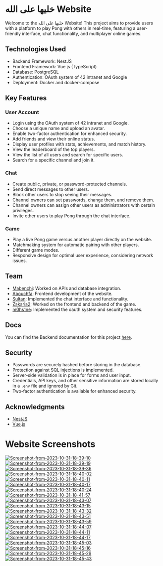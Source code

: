 # خليها على الله  Website

Welcome to the خليها على الله  Website! This project aims to provide users with a platform to play Pong with others in real-time, featuring a user-friendly interface, chat functionality, and multiplayer online games.

## Technologies Used

- Backend Framework: NestJS
- Frontend Framework: Vue.js (TypeScript)
- Database: PostgreSQL
- Authentication: OAuth system of 42 intranet and Google
- Deployment: Docker and docker-compose

## Key Features

### User Account

- Login using the OAuth system of 42 intranet and Google.
- Choose a unique name and upload an avatar.
- Enable two-factor authentication for enhanced security.
- Add friends and view their online status.
- Display user profiles with stats, achievements, and match history.
- View the leaderboard of the top players.
- View the list of all users and search for specific users.
- Search for a specific channel and join it.

### Chat

- Create public, private, or password-protected channels.
- Send direct messages to other users.
- Block other users to stop seeing their messages.
- Channel owners can set passwords, change them, and remove them.
- Channel owners can assign other users as administrators with certain privileges.
- Invite other users to play Pong through the chat interface.

### Game

- Play a live Pong game versus another player directly on the website.
- Matchmaking system for automatic pairing with other players.
- Different game modes.
- Responsive design for optimal user experience, considering network issues.

## Team

- [Mabenchi](https://github.com/MarouaneBenchiekh): Worked on APIs and database integration.
- [Abouchfa](https://github.com/Abdeljalil-Bouchfar): Frontend development of the website.
- [Sultan](https://github.com/abdessamadalami): Implemented the chat interface and functionality.
- [Zakaria2](https://github.com/Zakaria2ee): Worked on the frontend and backend of the game.
- [m0hs1ne](https://github.com/m0hs1ne): Implemented the oauth system and security features.

## Docs

You can find the Backend documentation for this project [here](Back/Docs/).

## Security

- Passwords are securely hashed before storing in the database.
- Protection against SQL injections is implemented.
- Server-side validation is in place for forms and user input.
- Credentials, API keys, and other sensitive information are stored locally in a `.env` file and ignored by Git.
- Two-factor authentication is available for enhanced security.

## Acknowledgments

- [NestJS](https://nestjs.com)
- [Vue.js](https://vuejs.org)

# Website Screenshots
<a href="https://ibb.co/PZSR7LP"><img src="https://i.ibb.co/LzGMLFc/Screenshot-from-2023-10-31-18-39-10.png" alt="Screenshot-from-2023-10-31-18-39-10" border="0"></a>
<a href="https://ibb.co/9TWrdF5"><img src="https://i.ibb.co/VSTqk74/Screenshot-from-2023-10-31-18-39-19.png" alt="Screenshot-from-2023-10-31-18-39-19" border="0"></a>
<a href="https://ibb.co/ky3mmRP"><img src="https://i.ibb.co/268ZZDp/Screenshot-from-2023-10-31-18-39-36.png" alt="Screenshot-from-2023-10-31-18-39-36" border="0"></a>
<a href="https://ibb.co/thbfMY0"><img src="https://i.ibb.co/j5LKv3C/Screenshot-from-2023-10-31-18-40-02.png" alt="Screenshot-from-2023-10-31-18-40-02" border="0"></a>
<a href="https://ibb.co/YZkPFJQ"><img src="https://i.ibb.co/3zN49Vd/Screenshot-from-2023-10-31-18-40-11.png" alt="Screenshot-from-2023-10-31-18-40-11" border="0"></a>
<a href="https://ibb.co/7nzL4v6"><img src="https://i.ibb.co/pfP5y29/Screenshot-from-2023-10-31-18-40-17.png" alt="Screenshot-from-2023-10-31-18-40-17" border="0"></a>
<a href="https://ibb.co/Bz52JD2"><img src="https://i.ibb.co/bWM5Vh5/Screenshot-from-2023-10-31-18-40-24.png" alt="Screenshot-from-2023-10-31-18-40-24" border="0"></a>
<a href="https://ibb.co/B6Zc9tD"><img src="https://i.ibb.co/NNjtMsh/Screenshot-from-2023-10-31-18-41-57.png" alt="Screenshot-from-2023-10-31-18-41-57" border="0"></a>
<a href="https://ibb.co/3hVTrW9"><img src="https://i.ibb.co/XJ6W2pr/Screenshot-from-2023-10-31-18-43-07.png" alt="Screenshot-from-2023-10-31-18-43-07" border="0"></a>
<a href="https://ibb.co/bPgFmkb"><img src="https://i.ibb.co/kxgJBtm/Screenshot-from-2023-10-31-18-43-15.png" alt="Screenshot-from-2023-10-31-18-43-15" border="0"></a>
<a href="https://ibb.co/QJbX2V0"><img src="https://i.ibb.co/D1VLxFd/Screenshot-from-2023-10-31-18-43-32.png" alt="Screenshot-from-2023-10-31-18-43-32" border="0"></a>
<a href="https://ibb.co/N18ySQJ"><img src="https://i.ibb.co/mvLc812/Screenshot-from-2023-10-31-18-43-51.png" alt="Screenshot-from-2023-10-31-18-43-51" border="0"></a>
<a href="https://ibb.co/4WKYNFC"><img src="https://i.ibb.co/rkFcyQq/Screenshot-from-2023-10-31-18-43-59.png" alt="Screenshot-from-2023-10-31-18-43-59" border="0"></a>
<a href="https://ibb.co/q0JKddy"><img src="https://i.ibb.co/yh4tXXf/Screenshot-from-2023-10-31-18-44-07.png" alt="Screenshot-from-2023-10-31-18-44-07" border="0"></a>
<a href="https://ibb.co/F7snZbZ"><img src="https://i.ibb.co/j4VH0v0/Screenshot-from-2023-10-31-18-44-11.png" alt="Screenshot-from-2023-10-31-18-44-11" border="0"></a>
<a href="https://ibb.co/N7GZXhk"><img src="https://i.ibb.co/Km8FYZQ/Screenshot-from-2023-10-31-18-44-17.png" alt="Screenshot-from-2023-10-31-18-44-17" border="0"></a>
<a href="https://ibb.co/Z21ThYw"><img src="https://i.ibb.co/DrgK786/Screenshot-from-2023-10-31-18-45-03.png" alt="Screenshot-from-2023-10-31-18-45-03" border="0"></a>
<a href="https://ibb.co/BnWKwpz"><img src="https://i.ibb.co/phVrn70/Screenshot-from-2023-10-31-18-45-16.png" alt="Screenshot-from-2023-10-31-18-45-16" border="0"></a>
<a href="https://ibb.co/9p9pVLv"><img src="https://i.ibb.co/VLWLQZN/Screenshot-from-2023-10-31-18-45-29.png" alt="Screenshot-from-2023-10-31-18-45-29" border="0"></a>
<a href="https://ibb.co/cgdKtzH"><img src="https://i.ibb.co/NVzgpwP/Screenshot-from-2023-10-31-18-45-43.png" alt="Screenshot-from-2023-10-31-18-45-43" border="0"></a>